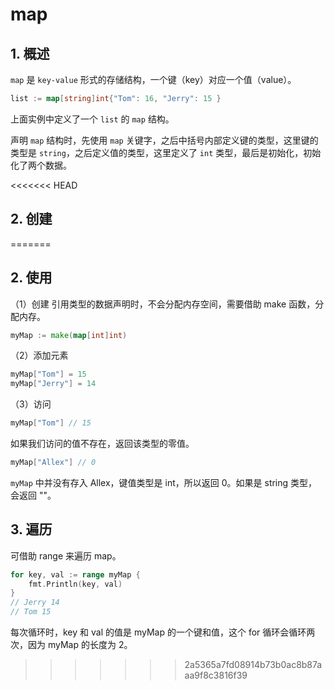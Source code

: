 # map

## 1. 概述

`map` 是 `key-value` 形式的存储结构，一个键（key）对应一个值（value）。

```go
list := map[string]int{"Tom": 16, "Jerry": 15 }
```

上面实例中定义了一个 `list` 的 `map` 结构。

声明 `map` 结构时，先使用 `map` 关键字，之后中括号内部定义键的类型，这里键的类型是 `string`，之后定义值的类型，这里定义了 `int` 类型，最后是初始化，初始化了两个数据。

<<<<<<< HEAD
## 2. 创建

 
 <comment-comment/> 
 
=======
## 2. 使用

（1）创建
引用类型的数据声明时，不会分配内存空间，需要借助 make 函数，分配内存。

```go
myMap := make(map[int]int)
```

（2）添加元素

```go
myMap["Tom"] = 15
myMap["Jerry"] = 14
```

（3）访问

```go
myMap["Tom"] // 15
```

如果我们访问的值不存在，返回该类型的零值。

```go
myMap["Allex"] // 0
```

`myMap` 中并没有存入 Allex，键值类型是 int，所以返回 0。如果是 string 类型，会返回 ""。

## 3. 遍历

可借助 range 来遍历 map。

```go
for key, val := range myMap {
    fmt.Println(key, val)
}
// Jerry 14
// Tom 15
```

每次循环时，key 和 val 的值是 myMap 的一个键和值，这个 for 循环会循环两次，因为 myMap 的长度为 2。
>>>>>>> 2a5365a7fd08914b73b0ac8b87aaa9f8c3816f39
